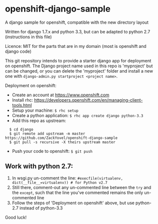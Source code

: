 # openshift-django-sample
A django sample for openshift, compatible with the new directory layout

Written for django 1.7.x and python 3.3, but can be adapted to python 2.7 (instructions in this file)

Licence: MIT for the parts that are in my domain (most is openshift and django code)

This git repository intends to provide a starter django app for deployment
on openshift. The Django project name used in this repo is 'myproject'
but can be changed, or you can delete the 'myproject' folder and install
a new one with `django-admin.py startproject <project name>`.

Deployment on openshift:

* Create an account at https://www.openshift.com
* Install rhc: https://developers.openshift.com/en/managing-client-tools.html
* Setup your machine: `$ rhc setup`
* Create a python application: `$ rhc app create django python-3.3`
* Add this repo as upstream:
```
  $ cd django
  $ git remote add upstream -m master https://github.com/ZackYovel/openshift-django-sample
  $ git pull -s recursive -X theirs upstream master
```
* Push your code to openshift: `$ git push`


Work with python 2.7:
---------------------

1. In wsgi.py un-comment the line: `#execfile(virtualenv, dict(__file__=virtualenv)) # for Python v2.7`
2. Still there, comment-out any un-commented line between the `try` and the `except`, such that the line you've commented remains the only un-commented line
3. Follow the steps of 'Deployment on openshift' above, but use python-2.7 instead of python-3.3

Good luck!

